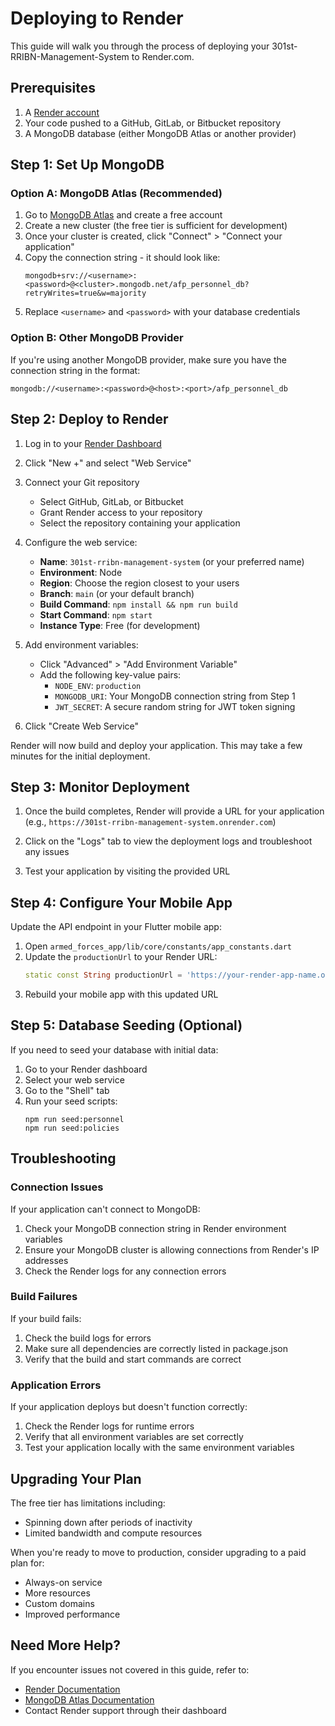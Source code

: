 # Deploying to Render

This guide will walk you through the process of deploying your 301st-RRIBN-Management-System to Render.com.

## Prerequisites

1. A [Render account](https://render.com)
2. Your code pushed to a GitHub, GitLab, or Bitbucket repository
3. A MongoDB database (either MongoDB Atlas or another provider)

## Step 1: Set Up MongoDB

### Option A: MongoDB Atlas (Recommended)

1. Go to [MongoDB Atlas](https://www.mongodb.com/cloud/atlas) and create a free account
2. Create a new cluster (the free tier is sufficient for development)
3. Once your cluster is created, click "Connect" > "Connect your application"
4. Copy the connection string - it should look like:
   ```
   mongodb+srv://<username>:<password>@<cluster>.mongodb.net/afp_personnel_db?retryWrites=true&w=majority
   ```
5. Replace `<username>` and `<password>` with your database credentials

### Option B: Other MongoDB Provider

If you're using another MongoDB provider, make sure you have the connection string in the format:
```
mongodb://<username>:<password>@<host>:<port>/afp_personnel_db
```

## Step 2: Deploy to Render

1. Log in to your [Render Dashboard](https://dashboard.render.com/)

2. Click "New +" and select "Web Service"

3. Connect your Git repository
   - Select GitHub, GitLab, or Bitbucket
   - Grant Render access to your repository
   - Select the repository containing your application

4. Configure the web service:
   - **Name**: `301st-rribn-management-system` (or your preferred name)
   - **Environment**: Node
   - **Region**: Choose the region closest to your users
   - **Branch**: `main` (or your default branch)
   - **Build Command**: `npm install && npm run build`
   - **Start Command**: `npm start`
   - **Instance Type**: Free (for development)

5. Add environment variables:
   - Click "Advanced" > "Add Environment Variable"
   - Add the following key-value pairs:
     - `NODE_ENV`: `production`
     - `MONGODB_URI`: Your MongoDB connection string from Step 1
     - `JWT_SECRET`: A secure random string for JWT token signing

6. Click "Create Web Service"

Render will now build and deploy your application. This may take a few minutes for the initial deployment.

## Step 3: Monitor Deployment

1. Once the build completes, Render will provide a URL for your application (e.g., `https://301st-rribn-management-system.onrender.com`)

2. Click on the "Logs" tab to view the deployment logs and troubleshoot any issues

3. Test your application by visiting the provided URL

## Step 4: Configure Your Mobile App

Update the API endpoint in your Flutter mobile app:

1. Open `armed_forces_app/lib/core/constants/app_constants.dart`
2. Update the `productionUrl` to your Render URL:
   ```dart
   static const String productionUrl = 'https://your-render-app-name.onrender.com';
   ```
3. Rebuild your mobile app with this updated URL

## Step 5: Database Seeding (Optional)

If you need to seed your database with initial data:

1. Go to your Render dashboard
2. Select your web service
3. Go to the "Shell" tab
4. Run your seed scripts:
   ```
   npm run seed:personnel
   npm run seed:policies
   ```

## Troubleshooting

### Connection Issues

If your application can't connect to MongoDB:
1. Check your MongoDB connection string in Render environment variables
2. Ensure your MongoDB cluster is allowing connections from Render's IP addresses
3. Check the Render logs for any connection errors

### Build Failures

If your build fails:
1. Check the build logs for errors
2. Make sure all dependencies are correctly listed in package.json
3. Verify that the build and start commands are correct

### Application Errors

If your application deploys but doesn't function correctly:
1. Check the Render logs for runtime errors
2. Verify that all environment variables are set correctly
3. Test your application locally with the same environment variables

## Upgrading Your Plan

The free tier has limitations including:
- Spinning down after periods of inactivity
- Limited bandwidth and compute resources

When you're ready to move to production, consider upgrading to a paid plan for:
- Always-on service
- More resources
- Custom domains
- Improved performance

## Need More Help?

If you encounter issues not covered in this guide, refer to:
- [Render Documentation](https://render.com/docs)
- [MongoDB Atlas Documentation](https://docs.atlas.mongodb.com/)
- Contact Render support through their dashboard 